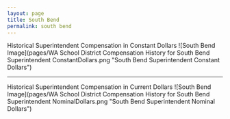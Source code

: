```yaml
---
layout: page
title: South Bend
permalink: south bend
---
```



Historical Superintendent Compensation in Constant Dollars
![South Bend Image](pages/WA School District Compensation History for South Bend Superintendent ConstantDollars.png "South Bend Superintendent Constant Dollars")

___

Historical Superintendent Compensation in Current Dollars
![South Bend Image](pages/WA School District Compensation History for South Bend Superintendent NominalDollars.png "South Bend Superintendent Nominal Dollars")